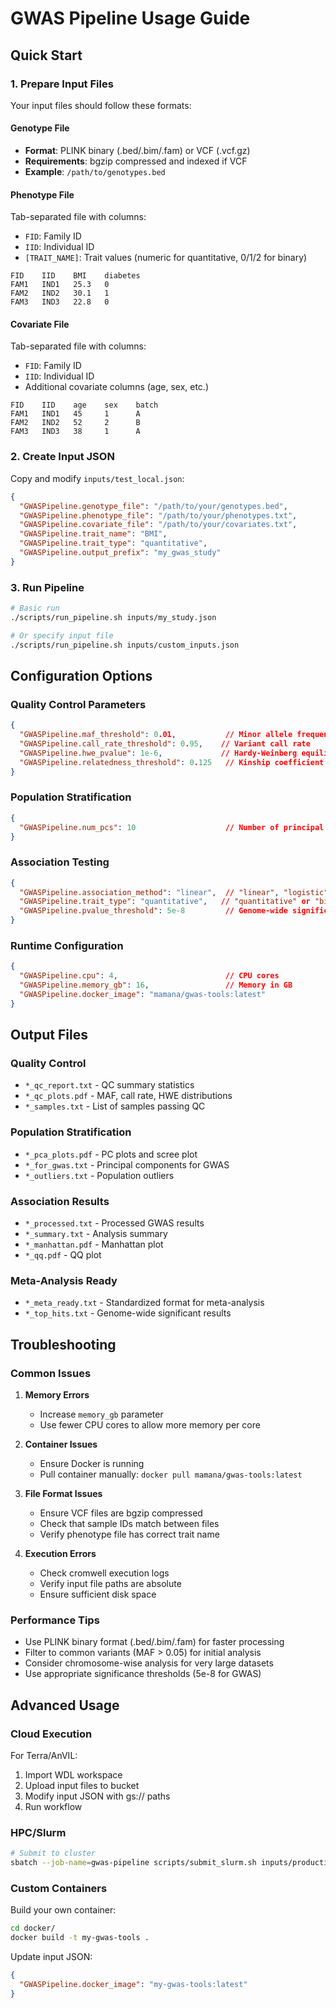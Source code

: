 # GWAS Pipeline Usage Guide

## Quick Start

### 1. Prepare Input Files

Your input files should follow these formats:

#### Genotype File
- **Format**: PLINK binary (.bed/.bim/.fam) or VCF (.vcf.gz)
- **Requirements**: bgzip compressed and indexed if VCF
- **Example**: `/path/to/genotypes.bed`

#### Phenotype File
Tab-separated file with columns:
- `FID`: Family ID
- `IID`: Individual ID  
- `[TRAIT_NAME]`: Trait values (numeric for quantitative, 0/1/2 for binary)

```
FID    IID    BMI    diabetes
FAM1   IND1   25.3   0
FAM2   IND2   30.1   1
FAM3   IND3   22.8   0
```

#### Covariate File
Tab-separated file with columns:
- `FID`: Family ID
- `IID`: Individual ID
- Additional covariate columns (age, sex, etc.)

```
FID    IID    age    sex    batch
FAM1   IND1   45     1      A
FAM2   IND2   52     2      B
FAM3   IND3   38     1      A
```

### 2. Create Input JSON

Copy and modify `inputs/test_local.json`:

```json
{
  "GWASPipeline.genotype_file": "/path/to/your/genotypes.bed",
  "GWASPipeline.phenotype_file": "/path/to/your/phenotypes.txt",
  "GWASPipeline.covariate_file": "/path/to/your/covariates.txt",
  "GWASPipeline.trait_name": "BMI",
  "GWASPipeline.trait_type": "quantitative",
  "GWASPipeline.output_prefix": "my_gwas_study"
}
```

### 3. Run Pipeline

```bash
# Basic run
./scripts/run_pipeline.sh inputs/my_study.json

# Or specify input file
./scripts/run_pipeline.sh inputs/custom_inputs.json
```

## Configuration Options

### Quality Control Parameters

```json
{
  "GWASPipeline.maf_threshold": 0.01,           // Minor allele frequency
  "GWASPipeline.call_rate_threshold": 0.95,    // Variant call rate
  "GWASPipeline.hwe_pvalue": 1e-6,             // Hardy-Weinberg equilibrium
  "GWASPipeline.relatedness_threshold": 0.125   // Kinship coefficient
}
```

### Population Stratification

```json
{
  "GWASPipeline.num_pcs": 10                    // Number of principal components
}
```

### Association Testing

```json
{
  "GWASPipeline.association_method": "linear",  // "linear", "logistic", "bolt", "saige"
  "GWASPipeline.trait_type": "quantitative",   // "quantitative" or "binary"
  "GWASPipeline.pvalue_threshold": 5e-8         // Genome-wide significance
}
```

### Runtime Configuration

```json
{
  "GWASPipeline.cpu": 4,                        // CPU cores
  "GWASPipeline.memory_gb": 16,                 // Memory in GB
  "GWASPipeline.docker_image": "mamana/gwas-tools:latest"
}
```

## Output Files

### Quality Control
- `*_qc_report.txt` - QC summary statistics
- `*_qc_plots.pdf` - MAF, call rate, HWE distributions
- `*_samples.txt` - List of samples passing QC

### Population Stratification  
- `*_pca_plots.pdf` - PC plots and scree plot
- `*_for_gwas.txt` - Principal components for GWAS
- `*_outliers.txt` - Population outliers

### Association Results
- `*_processed.txt` - Processed GWAS results
- `*_summary.txt` - Analysis summary
- `*_manhattan.pdf` - Manhattan plot
- `*_qq.pdf` - QQ plot

### Meta-Analysis Ready
- `*_meta_ready.txt` - Standardized format for meta-analysis
- `*_top_hits.txt` - Genome-wide significant results

## Troubleshooting

### Common Issues

1. **Memory Errors**
   - Increase `memory_gb` parameter
   - Use fewer CPU cores to allow more memory per core

2. **Container Issues**
   - Ensure Docker is running
   - Pull container manually: `docker pull mamana/gwas-tools:latest`

3. **File Format Issues**
   - Ensure VCF files are bgzip compressed
   - Check that sample IDs match between files
   - Verify phenotype file has correct trait name

4. **Execution Errors**
   - Check cromwell execution logs
   - Verify input file paths are absolute
   - Ensure sufficient disk space

### Performance Tips

- Use PLINK binary format (.bed/.bim/.fam) for faster processing
- Filter to common variants (MAF > 0.05) for initial analysis
- Consider chromosome-wise analysis for very large datasets
- Use appropriate significance thresholds (5e-8 for GWAS)

## Advanced Usage

### Cloud Execution

For Terra/AnVIL:
1. Import WDL workspace
2. Upload input files to bucket
3. Modify input JSON with gs:// paths
4. Run workflow

### HPC/Slurm

```bash
# Submit to cluster
sbatch --job-name=gwas-pipeline scripts/submit_slurm.sh inputs/production.json
```

### Custom Containers

Build your own container:
```bash
cd docker/
docker build -t my-gwas-tools .
```

Update input JSON:
```json
{
  "GWASPipeline.docker_image": "my-gwas-tools:latest"
}
``` 